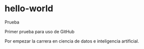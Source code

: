 # hello-world
Prueba

Primer prueba para uso de GitHub

Por empezar la carrera en ciencia de datos e inteligencia artificial.
